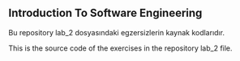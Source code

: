 <h2>Introduction To Software Engineering</h2>

Bu repository lab_2 dosyasındaki egzersizlerin kaynak kodlarıdır.

This is the source code of the exercises in the repository lab_2 file.

